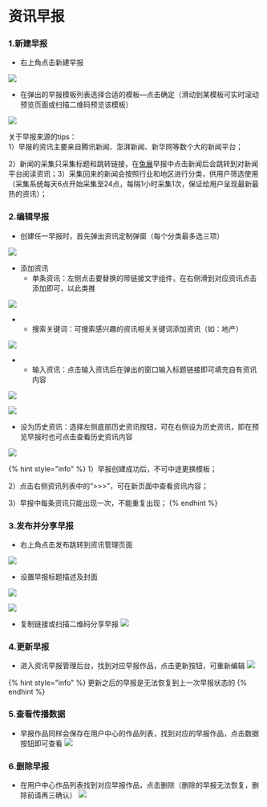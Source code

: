# 资讯早报

###  1.**新建早报**

* 右上角点击新建早报

![](http://bbscdn.rabbitpre.com/data/attachment/forum/201807/04/102018miimia80agrzmyaw.png)

* 在弹出的早报模板列表选择合适的模板—点击确定（滑动到某模板可实时滚动预览页面或扫描二维码预览该模板）

![](http://bbscdn.rabbitpre.com/data/attachment/forum/201807/04/102018vq3gzb8zhtikth0k.png)

关于早报来源的tips：  
1）早报的资讯主要来自腾讯新闻、澎湃新闻、新华网等数个大的新闻平台；

2）新闻的采集只采集标题和跳转链接，在[兔展](http://www.rabbitpre.com/)早报中点击新闻后会跳转到对新闻平台阅读资讯；3）采集回来的新闻会按照行业和地区进行分类，供用户筛选使用（采集系统每天6点开始采集至24点，每隔1小时采集1次，保证给用户呈现最新最热的资讯）；

### **2.编辑早报**

* 创建任一早报时，首先弹出资讯定制弹窗（每个分类最多选三项）

![](http://bbscdn.rabbitpre.com/data/attachment/forum/201807/04/102018u10tdt0qtztq1w3c.png)

* 添加资讯
  * 单条资讯：左侧点击要替换的带链接文字组件，在右侧滑到对应资讯点击添加即可，以此类推

![](http://bbscdn.rabbitpre.com/data/attachment/forum/201807/04/102018vsx90s1nos8ro0nn.png)

* * 搜索关键词：可搜索感兴趣的资讯相关关键词添加资讯（如：地产）

![](http://bbscdn.rabbitpre.com/data/attachment/forum/201807/04/102018ra81ac68zwjfvhqt.png)

* * 输入资讯：点击输入资讯后在弹出的窗口输入标题链接即可填充自有资讯内容

![](http://bbscdn.rabbitpre.com/data/attachment/forum/201807/04/102019zvs0i0vh5vvm5o6n.png)

![](http://bbscdn.rabbitpre.com/data/attachment/forum/201807/04/102019atid2goycgyj7yyh.png)

* 设为历史资讯：选择左侧底部历史资讯按钮，可在右侧设为历史资讯，即在预览早报时也可点击查看历史资讯内容

![](http://bbscdn.rabbitpre.com/data/attachment/forum/201807/04/102019u2e7mi1k077ar0r2.png)

{% hint style="info" %}
1）早报创建成功后，不可中途更换模板； 

2）点击右侧资讯列表中的“&gt;&gt;&gt;”，可在新页面中查看资讯内容； 

3）早报中每条资讯只能出现一次，不能重复出现；
{% endhint %}

### **3.发布并分享早报**

* 右上角点击发布跳转到资讯管理页面

![](http://bbscdn.rabbitpre.com/data/attachment/forum/201807/04/103829exbqbbxzw7cyecqs.png)

* 设置早报标题描述及封面

  
![](http://bbscdn.rabbitpre.com/data/attachment/forum/201807/04/103829vfkjohkd7g47fusg.png)

![](http://bbscdn.rabbitpre.com/data/attachment/forum/201807/04/103829bac84xmxlpxdzcbn.png)

* 复制链接或扫描二维码分享早报  ![](http://bbscdn.rabbitpre.com/data/attachment/forum/201807/04/103829qp3z585leodp00k8.png) 

### **4.更新早报**

* 进入资讯早报管理后台，找到对应早报作品，点击更新按钮，可重新编辑  ![](http://bbscdn.rabbitpre.com/data/attachment/forum/201807/04/103946xl66s284ck4v4uh3.png)

{% hint style="info" %}
更新之后的早报是无法恢复到上一次早报状态的
{% endhint %}

### **5.查看传播数据**

* 早报作品同样会保存在用户中心的作品列表，找到对应的早报作品，点击数据按钮即可查看  ![](http://bbscdn.rabbitpre.com/data/attachment/forum/201807/04/104258ievayereo3mayt6y.png) 

### **6.删除早报**

* 在用户中心作品列表找到对应早报作品，点击删除（删除的早报无法恢复，删除前请再三确认）  ![](http://bbscdn.rabbitpre.com/data/attachment/forum/201807/04/110041f0ns99z9ls7tscub.png)

